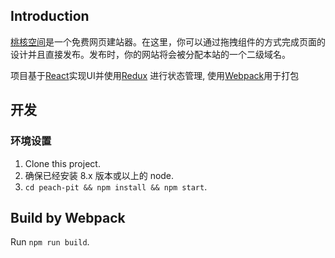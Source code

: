 ## Introduction
[桃核空间](https://www.taohespace.com)是一个免费网页建站器。在这里，你可以通过拖拽组件的方式完成页面的设计并且直接发布。发布时，你的网站将会被分配本站的一个二级域名。

项目基于[React](https://github.com/facebook/react)实现UI并使用[Redux](https://github.com/reduxjs/redux) 进行状态管理, 使用[Webpack](https://github.com/webpack/webpack)用于打包


## 开发
### 环境设置
1. Clone this project.
2. 确保已经安装 8.x 版本或以上的 node.
3. `cd peach-pit && npm install && npm start`.

## Build by Webpack 
Run `npm run build`.

